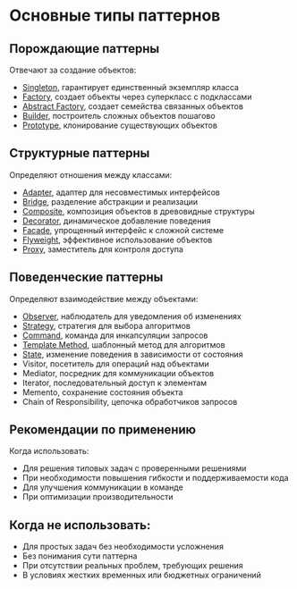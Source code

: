 # Основные типы паттернов

## Порождающие паттерны
Отвечают за создание объектов:
- [Singleton](./creational/singleton/README.md), гарантирует единственный экземпляр класса
- [Factory](./creational/factory/README.md), создает объекты через суперкласс с подклассами
- [Abstract Factory](./creational/abstractFactory/README.md), создает семейства связанных объектов
- [Builder](./creational/builder/README.md), построитель сложных объектов пошагово
- [Prototype](./creational/prototype/README.md), клонирование существующих объектов

## Структурные паттерны
Определяют отношения между классами:
- [Adapter](./structural/adapter/README.md), адаптер для несовместимых интерфейсов
- [Bridge](./structural/bridge/README.md), разделение абстракции и реализации
- [Composite](./structural/composite/README.md), композиция объектов в древовидные структуры
- [Decorator](./structural/decorator/README.md), динамическое добавление поведения
- [Facade](./structural/facade/README.md), упрощенный интерфейс к сложной системе
- [Flyweight](./structural/flyweight/README.md), эффективное использование объектов
- [Proxy](./structural/proxy/README.md), заместитель для контроля доступа

## Поведенческие паттерны
Определяют взаимодействие между объектами:
- [Observer](./behavioral/observer/README.md), наблюдатель для уведомления об изменениях
- [Strategy](./behavioral/strategy/README.md), стратегия для выбора алгоритмов
- [Command](./behavioral/command/README.md), команда для инкапсуляции запросов
- [Template Method](./behavioral/template/README.md), шаблонный метод для алгоритмов
- [State](./behavioral/state/README.md), изменение поведения в зависимости от состояния
- Visitor, посетитель для операций над объектами
- Mediator, посредник для коммуникации объектов
- Iterator, последовательный доступ к элементам
- Memento, сохранение состояния объекта
- Chain of Responsibility, цепочка обработчиков запросов

## Рекомендации по применению
Когда использовать:
- Для решения типовых задач с проверенными решениями
- При необходимости повышения гибкости и поддерживаемости кода
- Для улучшения коммуникации в команде
- При оптимизации производительности

## Когда не использовать:
- Для простых задач без необходимости усложнения
- Без понимания сути паттерна
- При отсутствии реальных проблем, требующих решения
- В условиях жестких временных или бюджетных ограничений